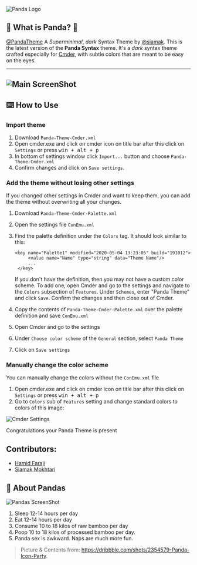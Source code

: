 ![Panda Logo](https://raw.githubusercontent.com/siamak/Panda-Theme-Cmder/master/cover.jpg)

## 🐼 What is Panda? 🐼

[@PandaTheme](http://github.com/PandaTheme) A _Superminimal_, _dark_ Syntax Theme by [@siamak](http://github.com/Siamak). This is the latest version of the **Panda Syntax** theme. It's a _dark_ syntax theme crafted especially for [Cmder](http://cmder.net/), with subtle colors that are meant to be easy on the eyes.

---

## ![Main ScreenShot](https://raw.githubusercontent.com/siamak/Panda-Theme-Cmder/master/screenshot.jpg)

## ⌨️ How to Use

### Import theme

1. Download `Panda-Theme-Cmder.xml`
2. Open cmder.exe and click on cmder icon on title bar after this click on `Settings` or press <kbd>win + alt + p</kbd>
3. In bottom of settings window click `Import...` button and choose `Panda-Theme-Cmder.xml`
4. Confirm changes and click on `Save settings`.

### Add the theme without losing other settings

If you changed other settings in Cmder and want to keep them, you can add the theme without overwriting all your changes.

1. Download `Panda-Theme-Cmder-Palette.xml`
2. Open the settings file `ConEmu.xml`
3. Find the palette definition under the `Colors` tag. It should look similar to this:

   ```
   <key name="Palette1" modified="2020-05-04 13:23:05" build="191012">
		<value name="Name" type="string" data="Theme Name"/>
		...
	</key>
   ``` 

   If you don't have the definition, then you may not have a custom color scheme. To add one, open Cmder and go to the settings and navigate to the `Colors` subsection of `Features`. Under `Schemes`, enter "Panda Theme" and click `Save`. Confirm the changes and then close out of Cmder.

4. Copy the contents of `Panda-Theme-Cmder-Palette.xml` over the palette definition and save `ConEmu.xml`
5. Open Cmder and go to the settings
6. Under `Choose color scheme` of the `General` section, select `Panda Theme`
7. Click on `Save settings`

### Manually change the color scheme

You can manually change the colors without the `ConEmu.xml` file

1. Open cmder.exe and click on cmder icon on title bar after this click on `Settings` or press <kbd>win + alt + p</kbd>
2. Go to `Colors` sub of `Features` setting and change standard colors to colors of this image:

![Cmder Settings](http://s1.picofile.com/file/8262127134/settings.jpg)

Congratulations your Panda Theme is present

## Contributors:

- [Hamid Faraji](http://twitter.com/hamidgreedy)
- [Siamak Mokhtari](http://siamak.us)

## 🐼 About Pandas

![Pandas ScreenShot](https://raw.githubusercontent.com/siamak/atom-panda-syntax/master/screenshots/pandas.png)

1. Sleep 12-14 hours per day
2. Eat 12-14 hours per day
3. Consume 10 to 18 kilos of raw bamboo per day
4. Poop 10 to 18 kilos of processed bamboo per day.
5. Panda sex is awkward. Naps are much more fun.

> Picture & Contents from: https://dribbble.com/shots/2354579-Panda-Icon-Party.

